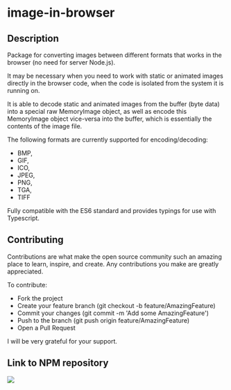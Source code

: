 # image-in-browser

## Description

Package for converting images between different formats that works in the browser (no need for server Node.js).

It may be necessary when you need to work with static or animated images directly in the browser code, when the code is isolated from the system it is running on.

It is able to decode static and animated images from the buffer (byte data) into a special raw MemoryImage object, as well as encode this MemoryImage object vice-versa into the buffer, which is essentially the contents of the image file.

The following formats are currently supported for encoding/decoding:
- BMP,
- GIF,
- ICO,
- JPEG,
- PNG,
- TGA,
- TIFF

Fully compatible with the ES6 standard and provides typings for use with Typescript.

## Contributing

Contributions are what make the open source community such an amazing place to learn, inspire, and create. Any contributions you make are greatly appreciated.

To contribute:
- Fork the project
- Create your feature branch (git checkout -b feature/AmazingFeature)
- Commit your changes (git commit -m 'Add some AmazingFeature')
- Push to the branch (git push origin feature/AmazingFeature)
- Open a Pull Request

I will be very grateful for your support.

## Link to NPM repository

<a href="https://nodei.co/npm/image-in-browser/"><img src="https://nodei.co/npm/image-in-browser.png"></a>